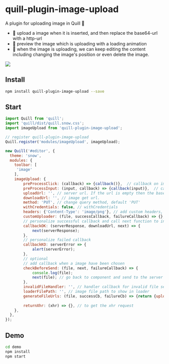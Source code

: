 # quill-plugin-image-upload

A plugin for uploading image in Quill 🌇

- 🌟 upload a image when it is inserted, and then replace the base64-url with a http-url
- 🌟 preview the image which is uploading with a loading animation
- 🌟 when the image is uploading, we can keep editing the content including changing the image's position or even delete the image.

![](https://user-images.githubusercontent.com/2622602/49206584-73c6b080-f3ed-11e8-8164-aad28508d4c4.gif)

## Install

```bash
npm install quill-plugin-image-upload --save
```

## Start

```js
import Quill from 'quill';
import 'quill/dist/quill.snow.css';
import imageUpload from 'quill-plugin-image-upload';

// register quill-plugin-image-upload
Quill.register('modules/imageUpload', imageUpload);

new Quill('#editor', {
  theme: 'snow',
  modules: {
    toolbar: [
     'image'
    ],
    imageUpload: {
        preProcessClick: (callback) => {callback()},  // callback on image button click
        preProcessInput: (input, callback) => {callback(input)},  // callback on image button click
        uploadUrl: '', // server url. If the url is empty then the base64 returns
        downloadUrl: '', // image get url.
        method: 'PUT', // change query method, default 'PUT'
        withCredentials: false, // withCredentials
        headers: {'Content-Type': 'image/png'}, // add custom headers, example { token: 'your-token'}
        customUploader: (file, successCallback, failureCallback) => {}, // add custom uploader
        // personalize successful callback and call next function to insert new url to the editor
        callbackOK: (serverResponse, downloadUrl, next) => {
            next(serverResponse);
        },
        // personalize failed callback
        callbackKO: serverError => {
            alert(serverError);
        },
        // optional
        // add callback when a image have been chosen
        checkBeforeSend: (file, next, failureCallback) => {
            console.log(file);
            next(file); // go back to component and send to the server
        },
        invalidFileHandler: '', // handler callback for invalid file selection
        loaderFilePath: '', // image file path to show in loader
        generateFileUrls: (file, successCb, failureCb) => {return {uploadUrl: '', downloadUrl: ''}}, // generate upload
                                                                                                    // and download urls
        returnXhr: (xhr) => {}, // to get the xhr request
    },
  },
});
```

## Demo

```bash
cd demo
npm install
npm start
```
